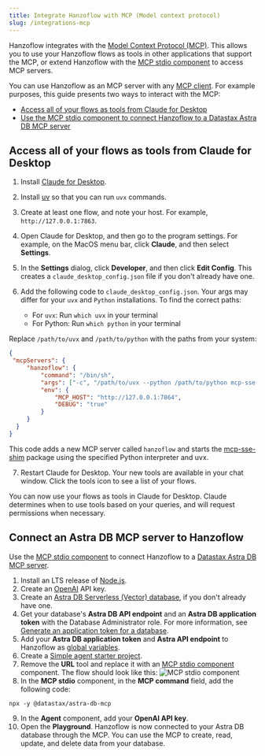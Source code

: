 ```yaml
---
title: Integrate Hanzoflow with MCP (Model context protocol)
slug: /integrations-mcp
---
```


Hanzoflow integrates with the [Model Context Protocol (MCP)](https://modelcontextprotocol.io/introduction). This allows you to use your Hanzoflow flows as tools in other applications that support the MCP, or extend Hanzoflow with the [MCP stdio component](/components-tools#mcp-tools-stdio) to access MCP servers.

You can use Hanzoflow as an MCP server with any [MCP client](https://modelcontextprotocol.io/clients).
For example purposes, this guide presents two ways to interact with the MCP:

* [Access all of your flows as tools from Claude for Desktop](#access-all-of-your-flows-as-tools-from-claude-for-desktop)
* [Use the MCP stdio component to connect Hanzoflow to a Datastax Astra DB MCP server](#connect-an-astra-db-mcp-server-to-hanzoflow)

## Access all of your flows as tools from Claude for Desktop

1. Install [Claude for Desktop](https://claude.ai/download).
2. Install [uv](https://docs.astral.sh/uv/getting-started/installation/) so that you can run `uvx` commands.
3. Create at least one flow, and note your host. For example, `http://127.0.0.1:7863`.
4. Open Claude for Desktop, and then go to the program settings.
For example, on the MacOS menu bar, click **Claude**, and then select **Settings**.
5. In the **Settings** dialog, click **Developer**, and then click **Edit Config**.
This creates a `claude_desktop_config.json` file if you don't already have one.
6. Add the following code to `claude_desktop_config.json`.
Your args may differ for your `uvx` and `Python` installations. To find the correct paths:

   * For `uvx`: Run `which uvx` in your terminal
   * For Python: Run `which python` in your terminal

Replace `/path/to/uvx` and `/path/to/python` with the paths from your system:

```json
{
 "mcpServers": {
     "hanzoflow": {
         "command": "/bin/sh",
         "args": ["-c", "/path/to/uvx --python /path/to/python mcp-sse-shim@latest"],
         "env": {
             "MCP_HOST": "http://127.0.0.1:7864",
             "DEBUG": "true"
         }
     }
  }
}
```

This code adds a new MCP server called `hanzoflow` and starts the [mcp-sse-shim](https://github.com/phact/mcp-sse-shim) package using the specified Python interpreter and uvx.

7. Restart Claude for Desktop.
Your new tools are available in your chat window. Click the tools icon to see a list of your flows.

You can now use your flows as tools in Claude for Desktop.
Claude determines when to use tools based on your queries, and will request permissions when necessary.

## Connect an Astra DB MCP server to Hanzoflow

Use the [MCP stdio component](/components-tools#mcp-tools-stdio) to connect Hanzoflow to a [Datastax Astra DB MCP server](https://github.com/datastax/astra-db-mcp).

1. Install an LTS release of [Node.js](https://docs.npmjs.com/downloading-and-installing-node-js-and-npm).
2. Create an [OpenAI](https://platform.openai.com/) API key.
3. Create an [Astra DB Serverless (Vector) database](https://docs.datastax.com/en/astra-db-serverless/databases/create-database.html#create-vector-database), if you don't already have one.
4. Get your database's **Astra DB API endpoint** and an **Astra DB application token** with the Database Administrator role. For more information, see [Generate an application token for a database](https://docs.datastax.com/en/astra-db-serverless/administration/manage-application-tokens.html#database-token).
5. Add your **Astra DB application token** and **Astra API endpoint** to Hanzoflow as [global variables](/configuration-global-variables).
6. Create a [Simple agent starter project](/starter-projects-simple-agent).
7. Remove the **URL** tool and replace it with an [MCP stdio component](/components-tools#mcp-tools-stdio) component.
The flow should look like this:
![MCP stdio component](/img/mcp-stdio-component.png)
8. In the **MCP stdio** component, in the **MCP command** field, add the following code:

```plain
npx -y @datastax/astra-db-mcp
```

9. In the **Agent** component, add your **OpenAI API key**.
10. Open the **Playground**.
Hanzoflow is now connected to your Astra DB database through the MCP.
You can use the MCP to create, read, update, and delete data from your database.
